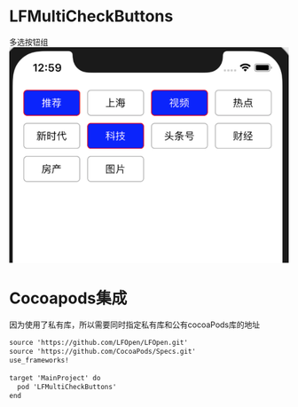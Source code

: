 # LFMultiCheckButtons
多选按钮组 <br/>
 ![image](https://github.com/LFOpen/LFMultiCheckButtons/raw/master/pics/pic1.png)

# Cocoapods集成
因为使用了私有库，所以需要同时指定私有库和公有cocoaPods库的地址
```
source 'https://github.com/LFOpen/LFOpen.git'
source 'https://github.com/CocoaPods/Specs.git'
use_frameworks!

target 'MainProject' do
  pod 'LFMultiCheckButtons'
end
```
